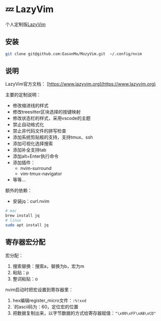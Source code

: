 # 💤 LazyVim

个人定制版[LazyVim](https://github.com/LazyVim/LazyVim)

## 安装

```sh
git clone git@github.com:EasonMo/MozyVim.git  ~/.config/nvim
```

## 说明

LazyVim官方文档： [https://www.lazyvim.org](https://www.lazyvim.org)

主要的定制说明：

- 修改缩进线的样式
- 修改treesitter区块选择的按键映射
- 修改状态栏的样式，采用vscode的主题
- 禁止自动格式化
- 禁止非代码文件的拼写检查
- 添加系统剪贴板的支持，支持tmux、ssh
- 添加可视化选择搜索
- 添加补全支持tab
- 添加alt+Enter执行命令
- 添加插件：
  - nvim-surround
  - vim-tmux-navigator
- 等等...

额外的依赖：

- 安装jq：curl.nvim

```sh
# mac
brew install jq
# linux
sudo apt install jq
```

## 寄存器宏分配

宏分配：

1. 搜索替换：搜索a，替换为b，宏为m
2. 粘贴：p
3. 整词粘贴：o

nvim启动时把宏设置到寄存器里：

1. hex编辑register_micro文件：`:%!xxd`
2. `的ascii码为：60，定位宏的位置
3. 把数据复制出来，以字节数据的方式给寄存器赋值：`"\x00\xFF\xAB\xCD"`

